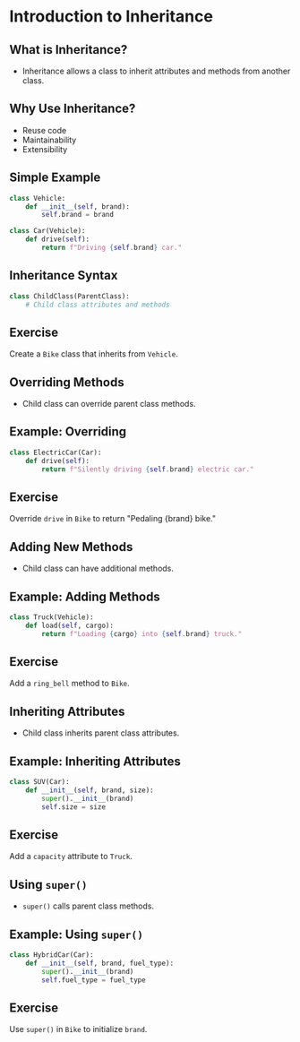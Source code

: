 # Introduction to Inheritance

## What is Inheritance?

- Inheritance allows a class to inherit attributes and methods from another class.

## Why Use Inheritance?

- Reuse code
- Maintainability
- Extensibility

## Simple Example

```python
class Vehicle:
    def __init__(self, brand):
        self.brand = brand

class Car(Vehicle):
    def drive(self):
        return f"Driving {self.brand} car."
```

## Inheritance Syntax

```python
class ChildClass(ParentClass):
    # Child class attributes and methods
```

## Exercise

Create a `Bike` class that inherits from `Vehicle`.

## Overriding Methods

- Child class can override parent class methods.

## Example: Overriding

```python
class ElectricCar(Car):
    def drive(self):
        return f"Silently driving {self.brand} electric car."
```

## Exercise

Override `drive` in `Bike` to return "Pedaling {brand} bike."

## Adding New Methods

- Child class can have additional methods.

## Example: Adding Methods

```python
class Truck(Vehicle):
    def load(self, cargo):
        return f"Loading {cargo} into {self.brand} truck."
```

## Exercise

Add a `ring_bell` method to `Bike`.

## Inheriting Attributes

- Child class inherits parent class attributes.

## Example: Inheriting Attributes

```python
class SUV(Car):
    def __init__(self, brand, size):
        super().__init__(brand)
        self.size = size
```

## Exercise

Add a `capacity` attribute to `Truck`.

## Using `super()`

- `super()` calls parent class methods.

## Example: Using `super()`

```python
class HybridCar(Car):
    def __init__(self, brand, fuel_type):
        super().__init__(brand)
        self.fuel_type = fuel_type
```

## Exercise

Use `super()` in `Bike` to initialize `brand`.
